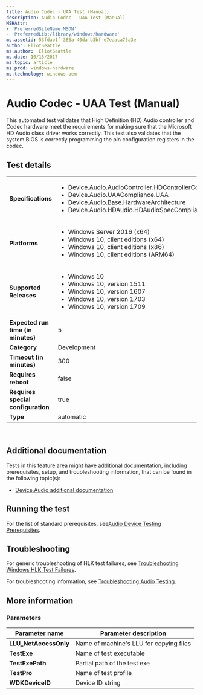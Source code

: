 ```yaml
---
title: Audio Codec - UAA Test (Manual)
description: Audio Codec - UAA Test (Manual)
MSHAttr:
- 'PreferredSiteName:MSDN'
- 'PreferredLib:/library/windows/hardware'
ms.assetid: 53fdab1f-386a-40da-b3bf-e7eaaca75a3e
author: EliotSeattle
ms.author:  EliotSeattle
ms.date: 10/15/2017
ms.topic: article
ms.prod: windows-hardware
ms.technology: windows-oem
---
```


# <span id="p_hlk_test.2cd7d686-b209-4708-8536-fa751f009581"></span>Audio Codec - UAA Test (Manual)


This automated test validates that High Definition (HD) Audio controller and Codec hardware meet the requirements for making sure that the Microsoft HD Audio class driver works correctly. This test also validates that the system BIOS is correctly programming the pin configuration registers in the codec.

## Test details
|||
|---|---|
| **Specifications**  | <ul><li>Device.Audio.AudioController.HDControllerCompliance</li><li>Device.Audio.UAACompliance.UAA</li><li>Device.Audio.Base.HardwareArchitecture</li><li>Device.Audio.HDAudio.HDAudioSpecCompliance</li></ul> |  
| **Platforms**   | <ul><li>Windows Server 2016 (x64)</li><li>Windows 10, client editions (x64)</li><li>Windows 10, client editions (x86)</li><li>Windows 10, client editions (ARM64)</li></ul> |
| **Supported Releases** | <ul><li>Windows 10</li><li>Windows 10, version 1511</li><li>Windows 10, version 1607</li><li>Windows 10, version 1703</li><li>Windows 10, version 1709</li></ul> |
|**Expected run time (in minutes)**| 5 |
|**Category**| Development |
|**Timeout (in minutes)**| 300 |
|**Requires reboot**| false |
|**Requires special configuration**| true |
|**Type**| automatic |

 

## <span id="Additional_documentation"></span><span id="additional_documentation"></span><span id="ADDITIONAL_DOCUMENTATION"></span>Additional documentation


Tests in this feature area might have additional documentation, including prerequisites, setup, and troubleshooting information, that can be found in the following topic(s):

-   [Device.Audio additional documentation](device-audio-additional-documentation.md)

## <span id="Running_the_test"></span><span id="running_the_test"></span><span id="RUNNING_THE_TEST"></span>Running the test


For the list of standard prerequisites, see[Audio Device Testing Prerequisites](audio-device-testing-prerequisites.md).

## <span id="Troubleshooting"></span><span id="troubleshooting"></span><span id="TROUBLESHOOTING"></span>Troubleshooting


For generic troubleshooting of HLK test failures, see [Troubleshooting Windows HLK Test Failures](..\user\troubleshooting-windows-hlk-test-failures.md).

For troubleshooting information, see [Troubleshooting Audio Testing](troubleshooting-audio-testing.md).

## <span id="More_information"></span><span id="more_information"></span><span id="MORE_INFORMATION"></span>More information


### <span id="Parameters"></span><span id="parameters"></span><span id="PARAMETERS"></span>Parameters

| Parameter name         | Parameter description                   |
|------------------------|-----------------------------------------|
| **LLU\_NetAccessOnly** | Name of machine's LLU for copying files |
| **TestExe**            | Name of test executable                 |
| **TestExePath**        | Partial path of the test exe            |
| **TestPro**            | Name of test profile                    |
| **WDKDeviceID**        | Device ID string                        |

 

 

 






